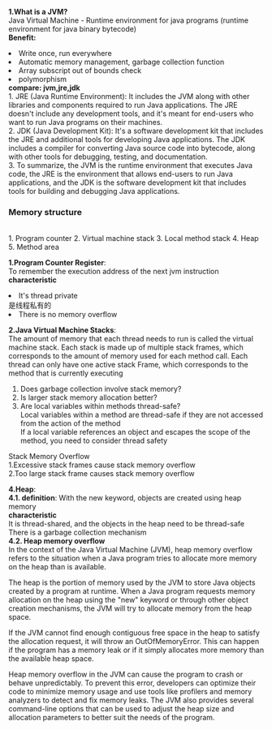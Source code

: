 
<b>1.What is a JVM?</b><br>
Java Virtual Machine - Runtime environment for java programs (runtime environment for java binary bytecode)<br>
<b>Benefit:</b><br>
<li>Write once, run everywhere</li>
<li>Automatic memory management, garbage collection function</li>
<li>Array subscript out of bounds check</li>
<li>polymorphism</li>
<b>compare: jvm,jre,jdk</b><br>
1. JRE (Java Runtime Environment): It includes the JVM along with other libraries and components required to run Java applications. The JRE doesn't include any development tools, and it's meant for end-users who want to run Java programs on their machines.<br>
2. JDK (Java Development Kit): It's a software development kit that includes the JRE and additional tools for developing Java applications. The JDK includes a compiler for converting Java source code into bytecode, along with other tools for debugging, testing, and documentation.<br>
3. To summarize, the JVM is the runtime environment that executes Java code, the JRE is the environment that allows end-users to run Java applications, and the JDK is the software development kit that includes tools for building and debugging Java applications.<br>

<h3>Memory structure</h3><br>
1. Program counter 2. Virtual machine stack 3. Local method stack 4. Heap 5. Method area <br>

<b>1.Program Counter Register</b>:<br>
To remember the execution address of the next jvm instruction
<b>characteristic</b>
<li>It's thread private</li>是线程私有的
<li>There is no memory overflow</li>

<b>2.Java Virtual Machine Stacks</b>:<br>
The amount of memory that each thread needs to run is called the virtual machine stack. Each stack is made up of multiple stack frames, which corresponds to the amount of memory used for each method call. Each thread can only have one active stack Frame, which corresponds to the method that is currently executing<br>

1. Does garbage collection involve stack memory?<br>
2. Is larger stack memory allocation better?<br>
3. Are local variables within methods thread-safe?<br>
Local variables within a method are thread-safe if they are not accessed from the action of the method<br>
If a local variable references an object and escapes the scope of the method, you need to consider thread safety<br>

Stack Memory Overflow <br>
1.Excessive stack frames cause stack memory overflow<br>
2.Too large stack frame causes stack memory overflow<br>

<b>4.Heap</b>:<br>
<b>4.1. definition</b>: With the new keyword, objects are created using heap memory<br>
<b>characteristic</b><br>
It is thread-shared, and the objects in the heap need to be thread-safe<br>
There is a garbage collection mechanism<br>
<b>4.2. Heap memory overflow</b><br>
In the context of the Java Virtual Machine (JVM), heap memory overflow refers to the situation when a Java program tries to allocate more memory on the heap than is available.

The heap is the portion of memory used by the JVM to store Java objects created by a program at runtime. When a Java program requests memory allocation on the heap using the "new" keyword or through other object creation mechanisms, the JVM will try to allocate memory from the heap space.

If the JVM cannot find enough contiguous free space in the heap to satisfy the allocation request, it will throw an OutOfMemoryError. This can happen if the program has a memory leak or if it simply allocates more memory than the available heap space.

Heap memory overflow in the JVM can cause the program to crash or behave unpredictably. To prevent this error, developers can optimize their code to minimize memory usage and use tools like profilers and memory analyzers to detect and fix memory leaks. The JVM also provides several command-line options that can be used to adjust the heap size and allocation parameters to better suit the needs of the program.






